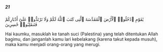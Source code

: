 ##### 21

<span class="ayah">يَٰقَوْمِ ٱدْخُلُوا۟ ٱلْأَرْضَ ٱلْمُقَدَّسَةَ ٱلَّتِى كَتَبَ ٱللَّهُ لَكُمْ وَلَا تَرْتَدُّوا۟ عَلَىٰٓ أَدْبَارِكُمْ فَتَنقَلِبُوا۟ خَٰسِرِينَ</span>

<span class="ayah_translation">Hai kaumku, masuklah ke tanah suci (Palestina) yang telah ditentukan Allah bagimu, dan janganlah kamu lari kebelakang (karena takut kepada musuh), maka kamu menjadi orang-orang yang merugi.</span>
